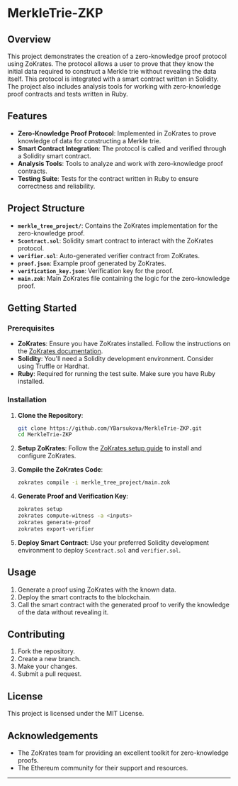 # MerkleTrie-ZKP

## Overview

This project demonstrates the creation of a zero-knowledge proof protocol using ZoKrates. The protocol allows a user to prove that they know the initial data required to construct a Merkle trie without revealing the data itself. This protocol is integrated with a smart contract written in Solidity. The project also includes analysis tools for working with zero-knowledge proof contracts and tests written in Ruby.

## Features

- **Zero-Knowledge Proof Protocol**: Implemented in ZoKrates to prove knowledge of data for constructing a Merkle trie.
- **Smart Contract Integration**: The protocol is called and verified through a Solidity smart contract.
- **Analysis Tools**: Tools to analyze and work with zero-knowledge proof contracts.
- **Testing Suite**: Tests for the contract written in Ruby to ensure correctness and reliability.

## Project Structure

- **`merkle_tree_project/`**: Contains the ZoKrates implementation for the zero-knowledge proof.
- **`Scontract.sol`**: Solidity smart contract to interact with the ZoKrates protocol.
- **`verifier.sol`**: Auto-generated verifier contract from ZoKrates.
- **`proof.json`**: Example proof generated by ZoKrates.
- **`verification_key.json`**: Verification key for the proof.
- **`main.zok`**: Main ZoKrates file containing the logic for the zero-knowledge proof.

## Getting Started

### Prerequisites

- **ZoKrates**: Ensure you have ZoKrates installed. Follow the instructions on the [ZoKrates documentation](https://zokrates.github.io/gettingstarted.html).
- **Solidity**: You'll need a Solidity development environment. Consider using Truffle or Hardhat.
- **Ruby**: Required for running the test suite. Make sure you have Ruby installed.

### Installation

1. **Clone the Repository**:
    ```bash
    git clone https://github.com/YBarsukova/MerkleTrie-ZKP.git
    cd MerkleTrie-ZKP
    ```

2. **Setup ZoKrates**:
   Follow the [ZoKrates setup guide](https://zokrates.github.io/gettingstarted.html) to install and configure ZoKrates.

3. **Compile the ZoKrates Code**:
    ```bash
    zokrates compile -i merkle_tree_project/main.zok
    ```

4. **Generate Proof and Verification Key**:
    ```bash
    zokrates setup
    zokrates compute-witness -a <inputs>
    zokrates generate-proof
    zokrates export-verifier
    ```

5. **Deploy Smart Contract**:
   Use your preferred Solidity development environment to deploy `Scontract.sol` and `verifier.sol`.

## Usage

1. Generate a proof using ZoKrates with the known data.
2. Deploy the smart contracts to the blockchain.
3. Call the smart contract with the generated proof to verify the knowledge of the data without revealing it.

## Contributing

1. Fork the repository.
2. Create a new branch.
3. Make your changes.
4. Submit a pull request.

## License

This project is licensed under the MIT License.

## Acknowledgements

- The ZoKrates team for providing an excellent toolkit for zero-knowledge proofs.
- The Ethereum community for their support and resources.

---
